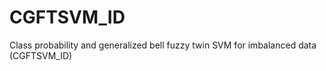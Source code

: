 # CGFTSVM_ID
Class probability and generalized bell fuzzy twin SVM for imbalanced data (CGFTSVM_ID)
